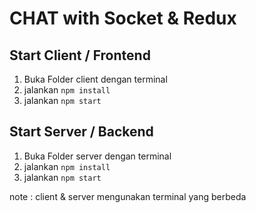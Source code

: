# CHAT with Socket & Redux

## Start Client / Frontend
1. Buka Folder client dengan terminal 
2. jalankan `npm install`
3. jalankan `npm start`

## Start Server / Backend
1. Buka Folder server dengan terminal
2. jalankan `npm install`
3. jalankan `npm start`

note : client & server mengunakan terminal yang berbeda